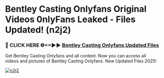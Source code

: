 # Bentley Casting Onlyfans Original Videos 0nlyFans Leaked - Files Updated! (n2j2)

<h3>🔴 CLICK HERE 🌐==►► <a href="https://tinyurl.com/ehrbuxhb" rel="nofollow">Bentley Casting Onlyfans Updated Files</a></h3>

Get Bentley Casting Onlyfans and all content. Now you can access all videos and pictures of Bentley Casting Onlyfans. New Updated Files 2025!

[![n2j2](https://i.imgur.com/lVYEuWS.gif)](https://tinyurl.com/ehrbuxhb)
